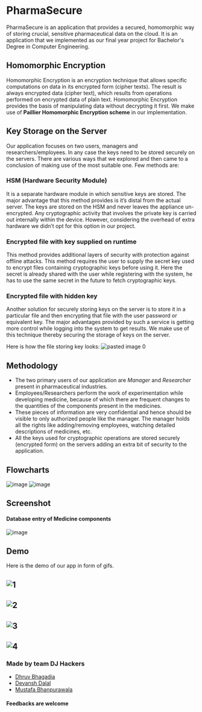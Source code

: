 # PharmaSecure
PharmaSecure is an application that provides a secured, homomorphic way of storing crucial, sensitive pharmaceutical data on the cloud. It is an application that we implemented as our final year project for Bachelor's Degree in Computer Engineering.

## Homomorphic Encryption
Homomorphic Encryption is an encryption technique that allows specific computations on
data in its encrypted form (cipher texts). The result is always encrypted data (cipher text),
which results from operations performed on encrypted data of plain text. Homomorphic
Encryption provides the basis of manipulating data without decrypting it first. We make use of **Paillier Homomorphic Encryption scheme** in our implementation.

## Key Storage on the Server
Our application focuses on two users, managers and researchers/employees. In any case the
keys need to be stored securely on the servers. There are various ways that we explored and
then came to a conclusion of making use of the most suitable one. Few methods are:

### HSM (Hardware Security Module)
It is a separate hardware module in which sensitive keys are stored. The major advantage that
this method provides is it’s distal from the actual server. The keys are stored on the HSM and
never leaves the appliance un-encrypted. Any cryptographic activity that involves the private
key is carried out internally within the device. However, considering the overhead of extra
hardware we didn’t opt for this option in our project.

### Encrypted file with key supplied on runtime
This method provides additional layers of security with protection against offline attacks.
This method requires the user to supply the secret key used to encrypt files containing
cryptographic keys before using it. Here the secret is already shared with the user while
registering with the system, he has to use the same secret in the future to fetch cryptographic
keys.

### Encrypted file with hidden key
Another solution for securely storing keys on the server is to store it in a particular file and
then encrypting that file with the user password or equivalent key. The major advantages
provided by such a service is getting more control while logging into the system to get results. We make use of this technique thereby securing the storage of keys on the server.

Here is how the file storing key looks:
![pasted image 0](https://user-images.githubusercontent.com/32220881/84137288-17c0fb80-aa6a-11ea-9310-625f06955d52.png)

## Methodology
* The two primary users of our application are *Manager* and *Researcher* present in pharmaceutical industries.
* Employees/Researchers perform the work of experimentation while developing medicine, because of which there are frequent changes to the quantities of the components present in the medicines. 
* These pieces of information are very confidential and hence should be visible to only authorized people like the manager. The manager holds all the rights like adding/removing employees, watching detailed descriptions of medicines, etc.
* All the keys used for cryptographic operations are stored securely (encrypted form) on the servers adding an extra bit of security to the application.

## Flowcharts
![image](https://user-images.githubusercontent.com/32220881/84137806-d41ac180-aa6a-11ea-9314-3181ff164a06.png) ![image](https://user-images.githubusercontent.com/32220881/84137862-edbc0900-aa6a-11ea-8db0-737a11dc8206.png)

## Screenshot 
#### Database entry of Medicine components

![image](https://user-images.githubusercontent.com/32220881/84143326-02e96580-aa74-11ea-89ac-6b58cbf207de.png)

## Demo
Here is the demo of our app in form of gifs.


![1](https://user-images.githubusercontent.com/32220881/84142462-725e5580-aa72-11ea-9406-181c49e3c549.gif)
------------------------------------------------------------------------------------------
![2](https://user-images.githubusercontent.com/32220881/84142604-b3566a00-aa72-11ea-839a-6ccf0f041d43.gif)
--------------------
![3](https://user-images.githubusercontent.com/32220881/84142673-d3862900-aa72-11ea-838f-9274154067bc.gif)
-------------
![4](https://user-images.githubusercontent.com/32220881/84142713-e7ca2600-aa72-11ea-970e-1a2c23be6b79.gif)
-------------

### Made by team DJ Hackers
* [Dhruv Bhagadia](https://github.com/DhruvBhagadia)
* [Devansh Dalal](https://github.com/da2ash)
* [Mustafa Bhanpurawala](https://github.com/mustafabhanpura)

#### Feedbacks are welcome

